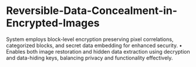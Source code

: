 # Reversible-Data-Concealment-in-Encrypted-Images
System employs block-level encryption preserving pixel  correlations, categorized blocks, and secret data embedding  for enhanced security. 
•  Enables both image restoration and hidden data extraction using decryption and data-hiding keys, balancing privacy and  functionality effectively.

